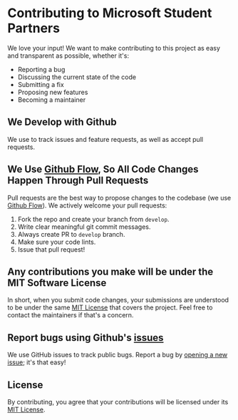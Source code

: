 # Contributing to Microsoft Student Partners

We love your input! We want to make contributing to this project as easy and transparent as possible, whether it's:

- Reporting a bug
- Discussing the current state of the code
- Submitting a fix
- Proposing new features
- Becoming a maintainer

## We Develop with Github

We use to track issues and feature requests, as well as accept pull requests.

## We Use [Github Flow](https://guides.github.com/introduction/flow/index.html), So All Code Changes Happen Through Pull Requests

Pull requests are the best way to propose changes to the codebase (we use [Github Flow](https://guides.github.com/introduction/flow/index.html)). We actively welcome your pull requests:

1. Fork the repo and create your branch from `develop`.
2. Write clear meaningful git commit messages.
3. Always create PR to `develop` branch.
4. Make sure your code lints.
5. Issue that pull request!

## Any contributions you make will be under the MIT Software License

In short, when you submit code changes, your submissions are understood to be under the same [MIT License](https://github.com/ramanaditya/Microsoft-Student-Partners/blob/master/LICENSE) that covers the project. Feel free to contact the maintainers if that's a concern.

## Report bugs using Github's [issues](https://github.com/ramanaditya/Microsoft-Student-Partners/issues)

We use GitHub issues to track public bugs. Report a bug by [opening a new issue](https://github.com/ramanaditya/Microsoft-Student-Partners/issues/new); it's that easy!

## License

By contributing, you agree that your contributions will be licensed under its [MIT License](https://github.com/ramanaditya/Microsoft-Student-Partners/blob/master/LICENSE).
